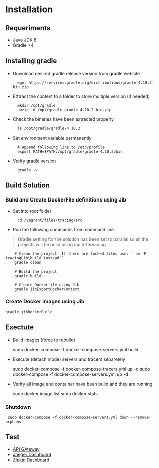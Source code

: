 # Installation

## Requeriments

- Java JDK 8
- Gradle +4

## Installing gradle

- Download desired gradle release version from gradle website

        wget https://services.gradle.org/distributions/gradle-4.10.2-bin.zip

- EXtract the content to a folder to store multiple version (if needed)

        mkdir /opt/gradle
        unzip -d /opt/gradle gradle-4.10.2-bin.zip

- Check the binaries have been extracted properly

        ls /opt/gradle/gradle-4.10.2

- Set environment variable permanently

        # Append following line to /etc/profile
        export PATH=$PATH:/opt/gradle/gradle-4.10.2/bin

- Verify gradle version

        gradle -v

## Build Solution

### Build and Create DockerFile definitions using Jib

- Set into root folder

        cd /vagrant/files/tracing/src

- Run the following commands from command line

> Gradle setting for the solution has been set to parallel so all the projects will be build using multi-threading

        # Clean the project. If there are locked files use: ``rm -R tracingLib\build instead``
        gradle clean

        # Build the project
        gradle build

        # Create Dockerfile using Jib
        gradle jibExportDockerContext

### Create Docker images using Jib

    gradle jibDockerBuild

## Exectute

- Build images (force to rebuild)

    sudo docker-compose -f docker-compose-servers.yml build

- Execute (detach mode) servers and tracers separetely

    sudo docker-compose -f docker-compose-tracers.yml up -d
    sudo docker-compose -f docker-compose-servers.yml up -d

- Verify all image and container have been build and they are running

    sudo docker image list
    sudo docker stats

### Shutdown

     sudo docker-compose -f docker-compose-servers.yml down --remove-orphans

## Test

- [API GAteway](http://10.0.0.10:8080/swagger-ui.html)
- [Jaeger Dashboard](http://10.0.0.10:16686)
- [Zipkin Dashboard](http://10.0.0.10:9412)
